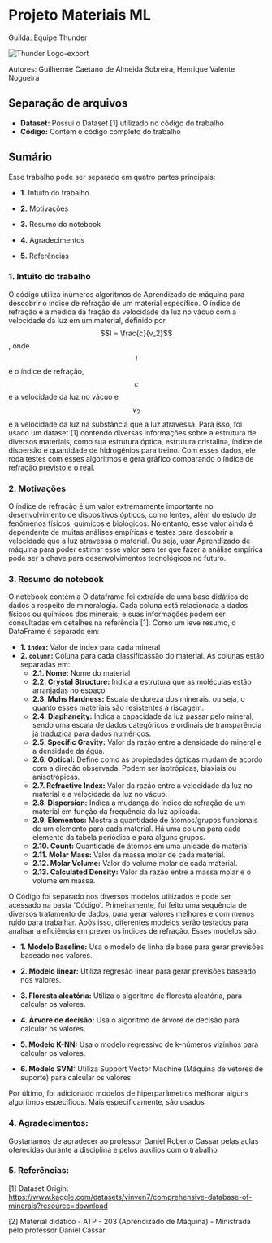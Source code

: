# Projeto Materiais ML
Guilda: Equipe Thunder

![Thunder Logo-export](https://github.com/user-attachments/assets/b5e844e8-ee63-446e-aa99-458ce69dcd8b)

Autores: Guilherme Caetano de Almeida Sobreira, Henrique Valente Nogueira

## Separação de arquivos
 * __Dataset:__ Possui o Dataset [1] utilizado no código do trabalho
 * __Código:__ Contém o código completo do trabalho

## Sumário
Esse trabalho pode ser separado em quatro partes principais:

  * __1.__ Intuito do trabalho
    
  * __2.__ Motivações
    
  * __3.__ Resumo do notebook
    
  * __4.__ Agradecimentos
    
  * __5.__ Referências

### 1. Intuito do trabalho
   O código utiliza inúmeros algoritmos de Aprendizado de máquina para descobrir o índice de refração de um material específico. O índice de refração
   é a medida da fração da velocidade da luz no vácuo com a velocidade da luz em um material, definido por  $$I = \frac{c}{v_2}$$ , onde $$I$$ é o índice de refração,
   $$c$$ é a velocidade da luz no vácuo e $$v_2$$ é a velocidade da luz na substância que a luz atravessa. Para isso, foi usado um dataset [1] contendo diversas informações 
   sobre a estrutura de diversos materiais, como sua estrutura óptica, estrutura cristalina, índice de dispersão e quantidade de hidrogênios para treino. Com esses dados,
   ele roda testes com esses algoritmos e gera gráfico comparando o índice de refração previsto e o real.

### 2. Motivações
  O índice de refração é um valor extremamente importante no desenvolvimento de dispositivos ópticos, como lentes, além do estudo de fenômenos físicos, químicos
  e biológicos. No entanto, esse valor ainda é dependente de muitas análises empíricas e testes para descobrir a velocidade que a luz atravessa o material. Ou seja, usar 
  Aprendizado de máquina para poder estimar esse valor sem ter que fazer a análise empírica pode ser a chave para desenvolvimentos tecnológicos no futuro.

### 3. Resumo do notebook
O notebook contém a 
O dataframe foi extraído de uma base didática de dados a respeito de mineralogia. Cada coluna está relacionada a dados físicos ou químicos dos minerais, e suas informações podem ser consultadas em detalhes na referência [1]. Como um leve resumo, o DataFrame é separado em:

 * __1. `index`:__ Valor de index para cada mineral
 * __2. `column`:__ Coluna para cada classificassão do material. As colunas estão separadas em:
   * __2.1. Nome:__ Nome do material
   * __2.2. Crystal Structure:__ Indica a estrutura que as moléculas estâo arranjadas no espaço
   * __2.3. Mohs Hardness:__ Escala de dureza dos minerais, ou seja, o quanto esses materiais são resistentes à riscagem.
   * __2.4. Diaphaneity:__ Indica a capacidade da luz passar pelo mineral, sendo uma escala de dados categóricos e ordinais de transparência já traduzida para dados numéricos. 
   * __2.5. Specific Gravity:__ Valor da razão entre a densidade do mineral e a densidade da água.
   * __2.6. Optical:__ Define como as propiedades ópticas mudam de acordo com a direcão observada. Podem ser isotrópicas, biaxiais ou anisotrópicas.
   * __2.7. Refractive Index:__ Valor da razão entre a velocidade da luz no material e a velocidade da luz no vácuo.
   * __2.8. Dispersion:__ Indica a mudança do índice de refração de um material em função da frequência da luz aplicada.
   * __2.9. Elementos:__ Mostra a quantidade de átomos/grupos funcionais de um elemento para cada material. Há uma coluna para cada elemento da tabela periódica e para alguns grupos.
   * __2.10. Count:__ Quantidade de átomos em uma unidade do material
   * __2.11. Molar Mass:__ Valor da massa molar de cada material.
   * __2.12. Molar Volume:__ Valor do volume molar de cada material.
   * __2.13. Calculated Density:__ Valor da razão entre a massa molar e o volume em massa.

O Código foi separado nos diversos modelos utilizados e pode ser acessado na pasta 'Código'.
Primeiramente, foi feito uma sequência de diversos tratamento de dados, para gerar valores melhores e com menos ruído para trabalhar.
Após isso, diferentes modelos serão testados para analisar a eficiência em prever os índices de refração. Esses modelos são:
  
  * __1. Modelo Baseline:__ Usa o modelo de linha de base para gerar previsões baseado nos valores.
    
  * __2. Modelo linear:__ Utiliza regresão linear para gerar previsões baseado nos valores.
  
  * __3. Floresta aleatória:__ Utiliza o algoritmo de floresta aleatória, para calcular os valores.

  * __4. Árvore de decisão:__ Usa o algoritmo de árvore de decisão para calcular os valores.
    
  * __5. Modelo K-NN:__ Usa o modelo regressivo de k-números vizinhos para calcular os valores.
    
  * __6. Modelo SVM:__ Utiliza Support Vector Machine (Máquina de vetores de suporte) para calcular os valores.

Por último, foi adicionado modelos de hiperparâmetros melhorar alguns algoritmos específicos. Mais especificamente, são usados
  
### 4. Agradecimentos:

Gostaríamos de agradecer ao professor Daniel Roberto Cassar pelas aulas oferecidas durante a disciplina e pelos auxílios com o trabalho

### 5. Referências:

[1] Dataset Origin: https://www.kaggle.com/datasets/vinven7/comprehensive-database-of-minerals?resource=download

[2] Material didático - ATP - 203 (Aprendizado de Máquina) - Ministrada pelo professor Daniel Cassar.
